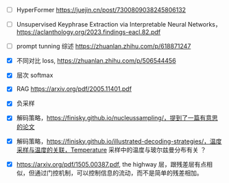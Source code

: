 

- [ ] HyperFormer https://juejin.cn/post/7300809038245806132
- [ ] Unsupervised Keyphrase Extraction via Interpretable Neural Networks， https://aclanthology.org/2023.findings-eacl.82.pdf
- [ ] prompt tunning 综述 https://zhuanlan.zhihu.com/p/618871247
- [x] 不同对比 loss, https://zhuanlan.zhihu.com/p/506544456
- [x] 层次 softmax 
- [x] RAG https://arxiv.org/pdf/2005.11401.pdf
- [x] 负采样 
- [x] 解码策略，https://finisky.github.io/nucleussampling/，提到了一篇有意思的论文 
- [x] 解码策略，https://finisky.github.io/illustrated-decoding-strategies/，温度采样与温度的关联，Temperature 采样中的温度与玻尔兹曼分布有关 ？
- [x] https://arxiv.org/pdf/1505.00387.pdf, the highway 层，跟残差层有点相似，但通过门控机制，可以控制信息的流动，而不是简单的残差相加。

